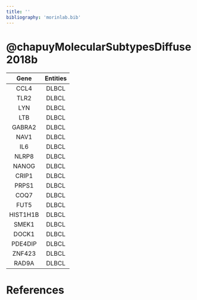 ```yaml
---
title: ''
bibliography: 'morinlab.bib'
---
```


# @chapuyMolecularSubtypesDiffuse2018b
|Gene|Entities|
|:-:|:-:|
|CCL4|DLBCL|
|TLR2|DLBCL|
|LYN|DLBCL|
|LTB|DLBCL|
|GABRA2|DLBCL|
|NAV1|DLBCL|
|IL6|DLBCL|
|NLRP8|DLBCL|
|NANOG|DLBCL|
|CRIP1|DLBCL|
|PRPS1|DLBCL|
|COQ7|DLBCL|
|FUT5|DLBCL|
|HIST1H1B|DLBCL|
|SMEK1|DLBCL|
|DOCK1|DLBCL|
|PDE4DIP|DLBCL|
|ZNF423|DLBCL|
|RAD9A|DLBCL|

# References

